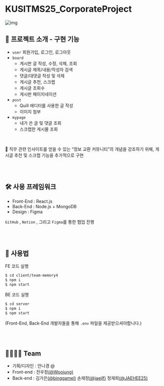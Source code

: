 # KUSITMS25_CorporateProject

![img](https://s3.us-west-2.amazonaws.com/secure.notion-static.com/ebc8bb93-0e8a-4892-bfde-e457eb6d39fb/%EA%B8%B0%ED%94%84_issue.png?X-Amz-Algorithm=AWS4-HMAC-SHA256&X-Amz-Content-Sha256=UNSIGNED-PAYLOAD&X-Amz-Credential=AKIAT73L2G45EIPT3X45%2F20220318%2Fus-west-2%2Fs3%2Faws4_request&X-Amz-Date=20220318T125037Z&X-Amz-Expires=86400&X-Amz-Signature=aa7512ec5dac40aab1c490c51ee352f52f9dc4b58787f23263b6659eb6686249&X-Amz-SignedHeaders=host&response-content-disposition=filename%20%3D%22%25EA%25B8%25B0%25ED%2594%2584%2520issue.png%22&x-id=GetObject)


## 📑 프로젝트 소개 - 구현 기능

- `user`  회원가입, 로그인, 로그아웃
- `board`
    - 게시판 글 작성, 수정, 삭제, 조회
    - 게시글 제목/내용/작성자 검색
    - 댓글/대댓글 작성 및 삭제
    - 게시글 추천, 스크랩
    - 게시글 조회수
    - 게시판 페이지네이션
- `post`
    - Quill 에디터를 사용한 글 작성
    - 이미지 첨부
- `mypage`
    - 내가 쓴 글 및 댓글 조회
    - 스크랩한 게시물 조회

<br>

📌 직무 관련 인사이트를 얻을 수 있는 “정보 교환 커뮤니티”의 개념을 강조하기 위해, 게시글 추천 및 스크랩 기능을 추가적으로 구현


<br><br>
## 🛠 사용 프레임워크
- Front-End : React.js
- Back-End  : Node.js + MongoDB
- Design : Figma

`GitHub` , `Notion` , 그리고 `Figma`를 통한 협업 진행

<br><br>
## 📗 사용법

FE 코드 실행

```bash
$ cd client/team-memory4
$ npm i
$ npm start
```

BE 코드 실행

```bash
$ cd server
$ npm i
$ npm start
```

(Front-End, Back-End 개발자들을 통해 `.env` 파일을 제공받으셔야합니다.)

<br><br>
## 👨‍👩‍👧‍👦 Team

- 기획/디자인 : 안나경 @
- Front-end : 전우정<a href="https://github.com/Woojung0618" target="_blank">(@Woojung)</a>
- Back-end :
김가은<a href="https://github.com/binggamel" target="_blank">(@binggamel)</a>
손재정<a href="https://github.com/jaejlf" target="_blank">(@jaejlf)</a>
정재희<a href="https://github.com/JAEHEE25" target="_blank">(@JAEHEE25)</a>
